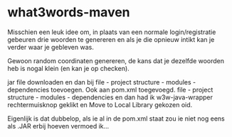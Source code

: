 what3words-maven
================

Misschien een leuk idee om, in plaats van een normale login/registratie gebeuren drie woorden te genereren en als je die opnieuw intikt kan je verder waar je gebleven was.

Gewoon random coordinaten genereren, de kans dat je dezelfde woorden heb is nogal klein (en kan je op checken).


jar file downloaden en dan bij file - project structure - modules - dependencies toevoegen. Ook aan pom.xml toegevoegd.
file - project structure - modules - dependencies en dan had ik w3w-java-wrapper rechtermuisknop geklikt en Move to Local Library gekozen oid.

Eigenlijk is dat dubbelop, als ie al in de pom.xml staat zou ie niet nog eens als .JAR erbij hoeven vermoed ik...